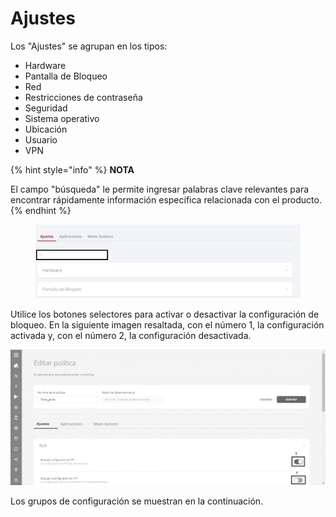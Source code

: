 # Ajustes



Los "Ajustes" se agrupan en los tipos:

* Hardware
* Pantalla de Bloqueo
* Red
* Restricciones de contraseña
* Seguridad
* Sistema operativo
* Ubicación
* Usuario
* VPN

{% hint style="info" %}
**NOTA**

El campo "búsqueda" le permite ingresar palabras clave relevantes para encontrar rápidamente información específica relacionada con el producto.
{% endhint %}

<figure><img src="../../../.gitbook/assets/Captura de pantalla 2024-01-14 a la(s) 21.55.43.png" alt=""><figcaption></figcaption></figure>

Utilice los botones selectores para activar o desactivar la configuración de bloqueo. En la siguiente imagen resaltada, con el número 1, la configuración activada y, con el número 2, la configuración desactivada.

![](<../../../.gitbook/assets/6 (17).png>)

Los grupos de configuración se muestran en la continuación.
